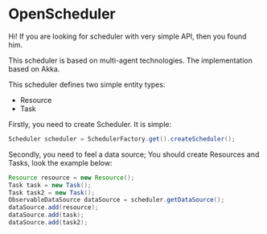 OpenScheduler
====
Hi! If you are looking for scheduler with
very simple API, then you found him.

This scheduler is based on multi-agent technologies. The implementation based on Akka.

This scheduler defines two simple entity types:
* Resource
* Task

Firstly, you need to create Scheduler. It is simple:
``` java
Scheduler scheduler = SchedulerFactory.get().createScheduler();
```
Secondly, you need to feel a data source; You should create Resources and Tasks, look the example below:
``` java
Resource resource = new Resource();
Task task = new Task();
Task task2 = new Task();
ObservableDataSource dataSource = scheduler.getDataSource();
dataSource.add(resource);
dataSource.add(task);
dataSource.add(task2);
```